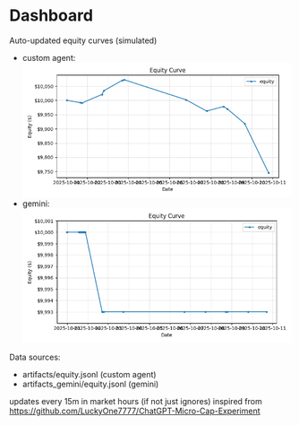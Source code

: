 # Dashboard

Auto-updated equity curves (simulated)

- custom agent: ![Equity Curve](artifacts/equity.png?v=ef587d7)
- gemini: ![Equity Curve (Gemini)](artifacts_gemini/equity.png?v=ef587d7)

Data sources:
- artifacts/equity.jsonl (custom agent)
- artifacts_gemini/equity.jsonl (gemini)

updates every 15m in market hours (if not just ignores)
inspired from https://github.com/LuckyOne7777/ChatGPT-Micro-Cap-Experiment